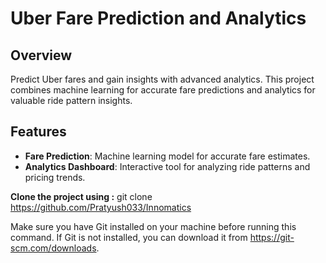 # Uber Fare Prediction and Analytics

## Overview

Predict Uber fares and gain insights with advanced analytics. This project combines machine learning for accurate fare predictions and analytics for valuable ride pattern insights.

## Features

- **Fare Prediction**: Machine learning model for accurate fare estimates.
- **Analytics Dashboard**: Interactive tool for analyzing ride patterns and pricing trends.

**Clone the project using :** git clone https://github.com/Pratyush033/Innomatics


Make sure you have Git installed on your machine before running this command. If Git is not installed, you can download it from https://git-scm.com/downloads.



